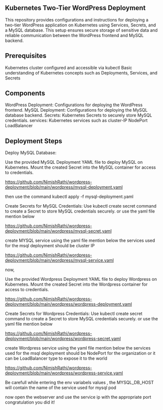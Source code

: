 ## Kubernetes Two-Tier WordPress Deployment
This repository provides configurations and instructions for deploying a two-tier WordPress application on Kubernetes using Services, Secrets, and a MySQL database. This setup ensures secure storage of sensitive data and reliable communication between the WordPress frontend and MySQL backend.

## Prerequisites
Kubernetes cluster configured and accessible via kubectl
Basic understanding of Kubernetes concepts such as Deployments, Services, and Secrets

## Components
WordPress Deployment: Configurations for deploying the WordPress frontend.
MySQL Deployment: Configurations for deploying the MySQL database backend.
Secrets: Kubernetes Secrets to securely store MySQL credentials.
services: Kubernetes services such as cluster-IP NodePort LoadBalancer

## Deployment Steps
Deploy MySQL Database:

Use the provided MySQL Deployment YAML file to deploy MySQL on Kubernetes.
Mount the created Secret into the MySQL container for access to credentials.

https://github.com/NimishRathi/wordpress-deployment/blob/main/wordpress/mysql-deployment.yaml

then use the command 
kubectl apply -f mysql-deployment.yaml

Create Secrets for MySQL Credentials:
Use kubectl create secret command to create a Secret to store MySQL credentials securely. or use the yaml file mention below

https://github.com/NimishRathi/wordpress-deployment/blob/main/wordpress/mysql-secret.yaml

create MYSQL service using the yaml file mention below the services used for the msql deployment should be cluster IP

https://github.com/NimishRathi/wordpress-deployment/blob/main/wordpress/mysql-service.yaml

now,

Use the provided Wordpress Deployment YAML file to deploy Wordpress on Kubernetes.
Mount the created Secret into the Wordpress container for access to credentials.

https://github.com/NimishRathi/wordpress-deployment/blob/main/wordpress/wordpress-deployment.yaml

Create Secrets for Wordpress Credentials:
Use kubectl create secret command to create a Secret to store MySQL credentials securely. or use the yaml file mention below

https://github.com/NimishRathi/wordpress-deployment/blob/main/wordpress/wordpress-secret.yaml

create Wordpress service using the yaml file mention below the services used for the msql deployment should be NodePort for the organization or it can be LoadBalancer type to expose it to the world

https://github.com/NimishRathi/wordpress-deployment/blob/main/wordpress/wordpress-service.yaml

Be carefull while entering the env variabels  values , the MYSQL_DB_HOST will contain the name of the service used for mysql pod

now open the webserver and use the service ip with the appropriate port
congratulation you did it!









